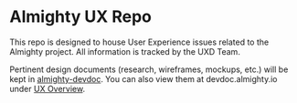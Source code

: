 # Almighty UX Repo

This repo is designed to house User Experience issues related to the Almighty project.
All information is tracked by the UXD Team.

Pertinent design documents (research, wireframes, mockups, etc.) will be kept in [almighty-devdoc][1]. You can also view them at devdoc.almighty.io under [UX Overview][2].

[1]: https://github.com/almighty/almighty-devdoc/tree/master/ux
[2]: http://devdoc.almighty.io/ux/ux-overview.html
